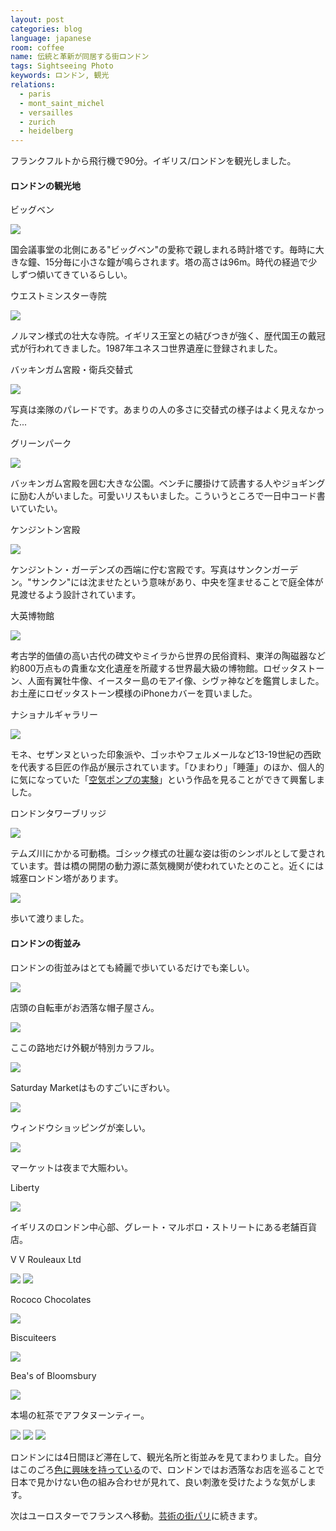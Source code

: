 ```yaml
---
layout: post
categories: blog
language: japanese
room: coffee
name: 伝統と革新が同居する街ロンドン
tags: Sightseeing Photo
keywords: ロンドン, 観光
relations:
  - paris
  - mont_saint_michel
  - versailles
  - zurich
  - heidelberg
---
```


フランクフルトから飛行機で90分。イギリス/ロンドンを観光しました。

#### ロンドンの観光地

<p class="injection-center">ビッグベン</p>

<img src="https://dl.dropboxusercontent.com/u/12208857/img/london01.JPG" class="image-on-frame-small image-fade">

国会議事堂の北側にある"ビッグベン"の愛称で親しまれる時計塔です。毎時に大きな鐘、15分毎に小さな鐘が鳴らされます。塔の高さは96m。時代の経過で少しずつ傾いてきているらしい。

<p class="injection-center">ウエストミンスター寺院</p>

<img src="https://dl.dropboxusercontent.com/u/12208857/img/london02.JPG" class="image-on-frame image-fade">

ノルマン様式の壮大な寺院。イギリス王室との結びつきが強く、歴代国王の戴冠式が行われてきました。1987年ユネスコ世界遺産に登録されました。

<p class="injection-center">バッキンガム宮殿・衛兵交替式</p>

<img src="https://dl.dropboxusercontent.com/u/12208857/img/london03.JPG" class="image-on-frame image-fade">

写真は楽隊のパレードです。あまりの人の多さに交替式の様子はよく見えなかった...

<p class="injection-center">グリーンパーク</p>

<img src="https://dl.dropboxusercontent.com/u/12208857/img/london04.JPG" class="image-on-frame image-fade">

バッキンガム宮殿を囲む大きな公園。ベンチに腰掛けて読書する人やジョギングに励む人がいました。可愛いリスもいました。こういうところで一日中コード書いていたい。

<p class="injection-center">ケンジントン宮殿</p>

<img src="https://dl.dropboxusercontent.com/u/12208857/img/london05.JPG" class="image-on-frame image-fade">

ケンジントン・ガーデンズの西端に佇む宮殿です。写真はサンクンガーデン。"サンクン"には沈ませたという意味があり、中央を窪ませることで庭全体が見渡せるよう設計されています。

<p class="injection-center">大英博物館</p>

<img src="https://dl.dropboxusercontent.com/u/12208857/img/london06.JPG" class="image-on-frame image-fade">

考古学的価値の高い古代の碑文やミイラから世界の民俗資料、東洋の陶磁器など約800万点もの貴重な文化遺産を所蔵する世界最大級の博物館。ロゼッタストーン、人面有翼牡牛像、イースター島のモアイ像、シヴァ神などを鑑賞しました。お土産にロゼッタストーン模様のiPhoneカバーを買いました。

<p class="injection-center">ナショナルギャラリー</p>

<img src="https://dl.dropboxusercontent.com/u/12208857/img/london07.JPG" class="image-on-frame image-fade">

モネ、セザンヌといった印象派や、ゴッホやフェルメールなど13-19世紀の西欧を代表する巨匠の作品が展示されています。「ひまわり」「睡蓮」のほか、個人的に気になっていた「[空気ポンプの実験](http://markovlabo.net/?p=2356)」という作品を見ることができて興奮しました。

<p class="injection-center">ロンドンタワーブリッジ</p>

<img src="https://dl.dropboxusercontent.com/u/12208857/img/london08.JPG" class="image-on-frame image-fade">

テムズ川にかかる可動橋。ゴシック様式の壮麗な姿は街のシンボルとして愛されています。昔は橋の開閉の動力源に蒸気機関が使われていたとのこと。近くには城塞ロンドン塔があります。

<img src="https://dl.dropboxusercontent.com/u/12208857/img/london09.JPG" class="image-on-frame image-fade">

歩いて渡りました。

#### ロンドンの街並み

ロンドンの街並みはとても綺麗で歩いているだけでも楽しい。

<img src="https://dl.dropboxusercontent.com/u/12208857/img/london11.JPG" class="image-on-frame image-fade">

店頭の自転車がお洒落な帽子屋さん。

<img src="https://dl.dropboxusercontent.com/u/12208857/img/london12.JPG" class="image-on-frame image-fade">

ここの路地だけ外観が特別カラフル。

<img src="https://dl.dropboxusercontent.com/u/12208857/img/london13.JPG" class="image-on-frame image-fade">

Saturday Marketはものすごいにぎわい。

<img src="https://dl.dropboxusercontent.com/u/12208857/img/london14.JPG" class="image-on-frame image-fade">

ウィンドウショッピングが楽しい。

<img src="https://dl.dropboxusercontent.com/u/12208857/img/london15.JPG" class="image-on-frame image-fade">

マーケットは夜まで大賑わい。

<p class="injection-center">Liberty</p>

<img src="https://dl.dropboxusercontent.com/u/12208857/img/london21.JPG" class="image-on-frame image-fade">

イギリスのロンドン中心部、グレート・マルボロ・ストリートにある老舗百貨店。

<p class="injection-center">V V Rouleaux Ltd</p>

<img src="https://dl.dropboxusercontent.com/u/12208857/img/london22.JPG" class="image-on-frame image-fade">

<img src="https://dl.dropboxusercontent.com/u/12208857/img/london22_1.JPG" class="image-on-frame image-fade">

<p class="injection-center">Rococo Chocolates</p>

<img src="https://dl.dropboxusercontent.com/u/12208857/img/london23.JPG" class="image-on-frame image-fade">

<p class="injection-center">Biscuiteers</p>

<img src="https://dl.dropboxusercontent.com/u/12208857/img/london24.JPG" class="image-on-frame image-fade">

<p class="injection-center">Bea's of Bloomsbury</p>

<img src="https://dl.dropboxusercontent.com/u/12208857/img/london25.JPG" class="image-on-frame image-fade">

本場の紅茶でアフタヌーンティー。

<img src="https://dl.dropboxusercontent.com/u/12208857/img/london31.JPG" class="image-on-frame image-fade">

<img src="https://dl.dropboxusercontent.com/u/12208857/img/london32.JPG" class="image-on-frame image-fade">

<img src="https://dl.dropboxusercontent.com/u/12208857/img/london33.JPG" class="image-on-frame image-fade">

ロンドンには4日間ほど滞在して、観光名所と街並みを見てまわりました。自分はこのごろ[色に興味を持っている](http://mrk1869.com/blog/Paletta/)ので、ロンドンではお洒落なお店を巡ることで日本で見かけない色の組み合わせが見れて、良い刺激を受けたような気がします。

次はユーロスターでフランスへ移動。[芸術の街パリ](http://mrk1869.com/blog/paris/)に続きます。
